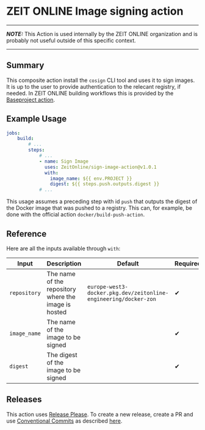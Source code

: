 # ZEIT ONLINE Image signing action

---

**_NOTE:_** This Action is used internally by the ZEIT ONLINE organization and is probably not useful outside of this specific context.

---

## Summary

This composite action install the `cosign` CLI tool and uses it to sign images. It is up to the user to provide authentication to the
relecant registry, if needed. In ZEIT ONLINE building workflows this is provided by the [Baseproject action](https://github.com/ZeitOnline/gh-action-baseproject/).

## Example Usage

```yaml
jobs:
    build:
        # ...
        steps:
            # ...
            - name: Sign Image
              uses: ZeitOnline/sign-image-action@v1.0.1
              with:
                image_name: ${{ env.PROJECT }}
                digest: ${{ steps.push.outputs.digest }}
            # ...
```

This usage assumes a preceding step with id `push` that outputs the digest of the Docker image that was pushed to a registry. This
can, for example, be done with the official action `docker/build-push-action`.

## Reference

Here are all the inputs available through `with`:

| Input                | Description                                                                       | Default | Required |
| -------------------- | --------------------------------------------------------------------------------- | ------- | -------- |
| `repository`       | The name of the repository where the image is hosted | `europe-west3-docker.pkg.dev/zeitonline-engineering/docker-zon`        | ✔        |
| `image_name`        | The name of the image to be signed                                        |         | ✔        |
| `digest`          | The digest of the image to be signed                                              |         |    ✔      |

## Releases

This action uses [Release Please](https://github.com/googleapis/release-please-action). To create a new release, create a PR and use [Conventional Commits](https://www.conventionalcommits.org/en/v1.0.0/) as described [here](https://docs.zeit.de/ops/terraform-infra/terraform/repos.html#modulversionierung).
